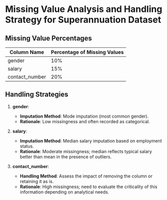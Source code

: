 # Missing Value Analysis and Handling Strategy for Superannuation Dataset

## Missing Value Percentages
| Column Name       | Percentage of Missing Values |
|-------------------|-----------------------------|
| gender            | 10%                         |
| salary            | 15%                         |
| contact_number    | 20%                         |

## Handling Strategies
1. **gender**: 
   - **Imputation Method**: Mode imputation (most common gender).
   - **Rationale**: Low missingness and often recorded as categorical.

2. **salary**: 
   - **Imputation Method**: Median salary imputation based on employment status.
   - **Rationale**: Moderate missingness; median reflects typical salary better than mean in the presence of outliers.

3. **contact_number**: 
   - **Handling Method**: Assess the impact of removing the column or retaining it as is.
   - **Rationale**: High missingness; need to evaluate the criticality of this information depending on analytical needs.
